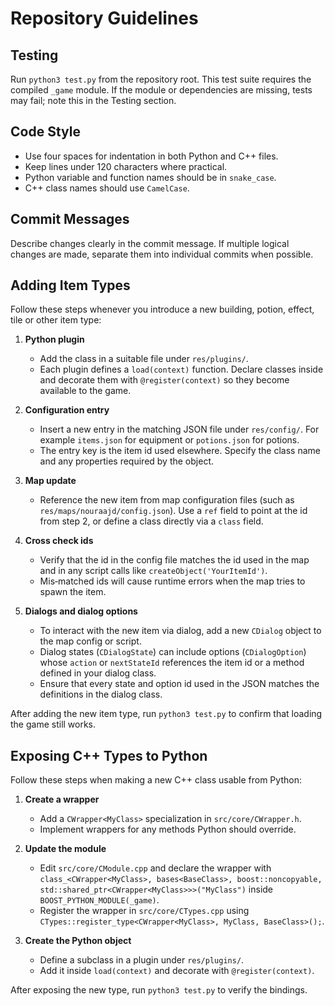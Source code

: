 # Repository Guidelines

## Testing
Run `python3 test.py` from the repository root.
This test suite requires the compiled `_game` module.
If the module or dependencies are missing, tests may fail; note this in the
Testing section.

## Code Style
- Use four spaces for indentation in both Python and C++ files.
- Keep lines under 120 characters where practical.
- Python variable and function names should be in `snake_case`.
- C++ class names should use `CamelCase`.

## Commit Messages
Describe changes clearly in the commit message.
If multiple logical changes are made, separate them into individual commits when
possible.

## Adding Item Types
Follow these steps whenever you introduce a new building, potion, effect, tile or other item type:

1. **Python plugin**
    - Add the class in a suitable file under `res/plugins/`.
    - Each plugin defines a `load(context)` function.
      Declare classes inside and decorate them with `@register(context)` so they
      become available to the game.

2. **Configuration entry**
    - Insert a new entry in the matching JSON file under `res/config/`.
      For example `items.json` for equipment or `potions.json` for potions.
    - The entry key is the item id used elsewhere.
      Specify the class name and any properties required by the object.

3. **Map update**
    - Reference the new item from map configuration files
      (such as `res/maps/nouraajd/config.json`).
      Use a `ref` field to point at the id from step 2, or define a class
      directly via a `class` field.

4. **Cross check ids**
    - Verify that the id in the config file matches the id used in the map and in
      any script calls like `createObject('YourItemId')`.
    - Mis‑matched ids will cause runtime errors when the map tries to spawn the item.

5. **Dialogs and dialog options**
    - To interact with the new item via dialog, add a new `CDialog` object to the
      map config or script.
    - Dialog states (`CDialogState`) can include options (`CDialogOption`) whose
      `action` or `nextStateId` references the item id or a method defined in
      your dialog class.
    - Ensure that every state and option id used in the JSON matches the definitions in the dialog class.

After adding the new item type, run `python3 test.py` to confirm that loading the game still works.
## Exposing C++ Types to Python
Follow these steps when making a new C++ class usable from Python:

1. **Create a wrapper**
    - Add a `CWrapper<MyClass>` specialization in `src/core/CWrapper.h`.
    - Implement wrappers for any methods Python should override.

2. **Update the module**
    - Edit `src/core/CModule.cpp` and declare the wrapper with
      `class_<CWrapper<MyClass>, bases<BaseClass>, boost::noncopyable,
      std::shared_ptr<CWrapper<MyClass>>>("MyClass")` inside
      `BOOST_PYTHON_MODULE(_game)`.
    - Register the wrapper in `src/core/CTypes.cpp` using
      `CTypes::register_type<CWrapper<MyClass>, MyClass, BaseClass>();`.

3. **Create the Python object**
    - Define a subclass in a plugin under `res/plugins/`.
    - Add it inside `load(context)` and decorate with `@register(context)`.

After exposing the new type, run `python3 test.py` to verify the bindings.

